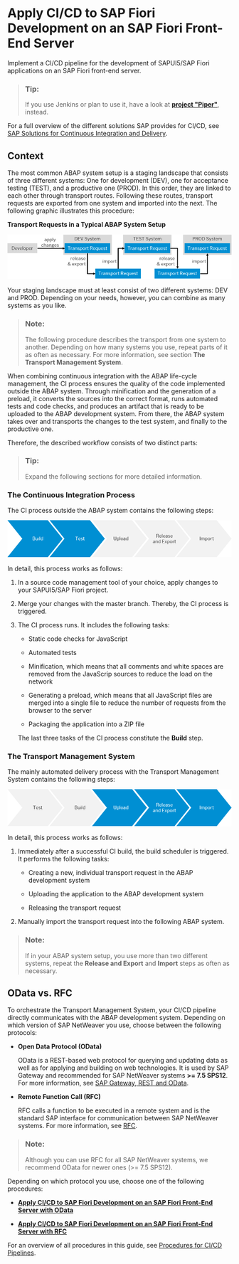 <!-- loio3713b07025274c2fbc95467627921a7a -->

# Apply CI/CD to SAP Fiori Development on an SAP Fiori Front-End Server

Implement a CI/CD pipeline for the development of SAPUI5/SAP Fiori applications on an SAP Fiori front-end server.

> ### Tip:  
> If you use Jenkins or plan to use it, have a look at [**project "Piper"**](https://sap.github.io/jenkins-library/), instead.

For a full overview of the different solutions SAP provides for CI/CD, see [SAP Solutions for Continuous Integration and Delivery](https://help.sap.com/viewer/8cacec64ed854b2a88e9a0973e0f97a2/Cloud/en-US/e9fa320181124fa9808d4446a1bf69dd.html).



<a name="loio3713b07025274c2fbc95467627921a7a__section_ody_tc1_sjb"/>

## Context

The most common ABAP system setup is a staging landscape that consists of three different systems: One for development \(DEV\), one for acceptance testing \(TEST\), and a productive one \(PROD\). In this order, they are linked to each other through transport routes. Following these routes, transport requests are exported from one system and imported into the next. The following graphic illustrates this procedure:

  
  
**Transport Requests in a Typical ABAP System Setup**

![Transport Requests in a Typical ABAP System Setup](images/Fiori_on_ABAP_-_Transport_Request_dc203b3.png "Transport Requests in a Typical ABAP System Setup")

Your staging landscape must at least consist of two different systems: DEV and PROD. Depending on your needs, however, you can combine as many systems as you like.

> ### Note:  
> The following procedure describes the transport from one system to another. Depending on how many systems you use, repeat parts of it as often as necessary. For more information, see section **The Transport Management System**.

When combining continuous integration with the ABAP life-cycle management, the CI process ensures the quality of the code implemented outside the ABAP system. Through minification and the generation of a preload, it converts the sources into the correct format, runs automated tests and code checks, and produces an artifact that is ready to be uploaded to the ABAP development system. From there, the ABAP system takes over and transports the changes to the test system, and finally to the productive one.

Therefore, the described workflow consists of two distinct parts:

> ### Tip:  
> Expand the following sections for more detailed information.



### The Continuous Integration Process

The CI process outside the ABAP system contains the following steps:

![](images/Fiori_on_ABAP_-_CI_Process_d0b1f6b.png)

In detail, this process works as follows:

1.  In a source code management tool of your choice, apply changes to your SAPUI5/SAP Fiori project.

2.  Merge your changes with the master branch. Thereby, the CI process is triggered.

3.  The CI process runs. It includes the following tasks:

    -   Static code checks for JavaScript

    -   Automated tests

    -   Minification, which means that all comments and white spaces are removed from the JavaScrip sources to reduce the load on the network

    -   Generating a preload, which means that all JavaScript files are merged into a single file to reduce the number of requests from the browser to the server

    -   Packaging the application into a ZIP file


    The last three tasks of the CI process constitute the **Build** step.




### The Transport Management System

The mainly automated delivery process with the Transport Management System contains the following steps:

![](images/Fiori_on_ABAP_-_ABAP_Life-Cycle_Management_32f743d.png)

In detail, this process works as follows:

1.  Immediately after a successful CI build, the build scheduler is triggered. It performs the following tasks:

    -   Creating a new, individual transport request in the ABAP development system

    -   Uploading the application to the ABAP development system

    -   Releasing the transport request


2.  Manually import the transport request into the following ABAP system.


> ### Note:  
> If in your ABAP system setup, you use more than two different systems, repeat the **Release and Export** and **Import** steps as often as necessary.



<a name="loio3713b07025274c2fbc95467627921a7a__section_w51_rbp_sjb"/>

## OData vs. RFC

To orchestrate the Transport Management System, your CI/CD pipeline directly communicates with the ABAP development system. Depending on which version of SAP NetWeaver you use, choose between the following protocols:

-   **Open Data Protocol \(OData\)**

    OData is a REST-based web protocol for querying and updating data as well as for applying and building on web technologies. It is used by SAP Gateway and recommended for SAP NetWeaver systems **\>= 7.5 SPS12**. For more information, see [SAP Gateway, REST and OData](https://help.sap.com/viewer/68bf513362174d54b58cddec28794093/201809.002/en-US/ecaeea50ca692309e10000000a445394.html).

-   **Remote Function Call \(RFC\)**

    RFC calls a function to be executed in a remote system and is the standard SAP interface for communication between SAP NetWeaver systems. For more information, see [RFC](https://help.sap.com/viewer/753088fc00704d0a80e7fbd6803c8adb/7.4.22/en-US/4888068ad9134076e10000000a42189d.html).


> ### Note:  
> Although you can use RFC for all SAP NetWeaver systems, we recommend OData for newer ones \(\>= 7.5 SPS12\).

Depending on which protocol you use, choose one of the following procedures:

-   **[Apply CI/CD to SAP Fiori Development on an SAP Fiori Front-End Server with OData](apply-ci-cd-to-sap-fiori-development-on-an-sap-fiori-front-end-server-with-odata-82d852a.md)**

-   **[Apply CI/CD to SAP Fiori Development on an SAP Fiori Front-End Server with RFC](apply-ci-cd-to-sap-fiori-development-on-an-sap-fiori-front-end-server-with-rfc-3eb8d58.md)**


For an overview of all procedures in this guide, see [Procedures for CI/CD Pipelines](procedures-for-ci-cd-pipelines-e49a97d.md).

